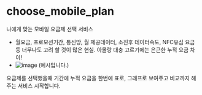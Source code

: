 # choose_mobile_plan

나에게 맞는 모바일 요금제 선택 서비스
- 월요금, 프로모션기간, 통신망, 월 제공데이터, 소진후 데이터속도, NFC유심 요금 등 너무나도 고려 할 것이 많은 현실. 아몰랑 대충 고르기에는 은근한 누적 요금 차이!
- ![image](https://github.com/hwtheowl/choose_mobile_plan/assets/132368135/2006f5ac-68d6-4242-b996-67c9ffda4a52)
(예시입니다.)

요금제를 선택했을때 기간에 누적 요금을 한번에 표로, 그래프로 보여주고 비교까지 해주는 서비스
시작합니다.
